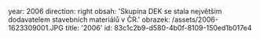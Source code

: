 year: 2006
direction: right
obsah: 'Skupina DEK se stala největším dodavatelem stavebních materiálů v ČR.'
obrazek: /assets/2006-1623309001.JPG
title: '2006'
id: 83c1c2b9-d580-4b0f-8109-150ed1b017e4
